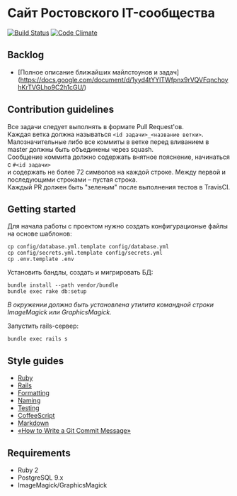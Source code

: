 # Сайт Ростовского IT-сообщества

[![Build Status](https://travis-ci.org/IT61/it61-rails.svg?branch=master)](https://travis-ci.org/IT61/it61-rails)
[![Code Climate](https://codeclimate.com/github/IT61/it61-rails.png)](https://codeclimate.com/github/IT61/it61-rails)

## Backlog
- [Полное описание ближайших майлстоунов и задач] (https://docs.google.com/document/d/1yyd4tYYlTWfpnx9rVQVFqnchoyhKrTVGLho9C2h1cGU/)

## Contribution guidelines

Все задачи следует выполнять в формате Pull Request'ов.  
Каждая ветка должна называться `<id задачи>_<название ветки>`.  
Малозначительные либо все коммиты в ветке перед вливанием в master должны быть объединены через squash.  
Сообщение коммита должно содержать внятное пояснение, начинаться с `#<id задачи>`   
и содержать не более 72 символов на каждой строке. Между первой и последующими строками – пустая строка.  
Каждый PR должен быть "зеленым" после выполнения тестов в TravisCI.

## Getting started

Для начала работы с проектом нужно создать конфигурационые файлы на основе шаблонов:

    cp config/database.yml.template config/database.yml
    cp config/secrets.yml.template config/secrets.yml
    cp .env.template .env

Установить бандлы, создать и мигрировать БД:

    bundle install --path vendor/bundle
    bundle exec rake db:setup
    
*В окружении должна быть установлена утилита командной строки ImageMagick или GraphicsMagick.*

Запустить rails-сервер:

    bundle exec rails s

## Style guides

- [Ruby](https://github.com/bbatsov/ruby-style-guide)
- [Rails](https://github.com/bbatsov/rails-style-guide)
- [Formatting](https://github.com/thoughtbot/guides/tree/master/style#formatting)
- [Naming](https://github.com/thoughtbot/guides/tree/master/style#naming)
- [Testing](https://github.com/thoughtbot/guides/tree/master/style#testing)
- [CoffeeScript](https://github.com/thoughtbot/guides/tree/master/style#coffeescript)
- [Markdown](http://www.cirosantilli.com/markdown-styleguide)
- [«How to Write a Git Commit Message»](http://chris.beams.io/posts/git-commit/)

## Requirements
- Ruby 2
- PostgreSQL 9.x
- ImageMagick/GraphicsMagick
